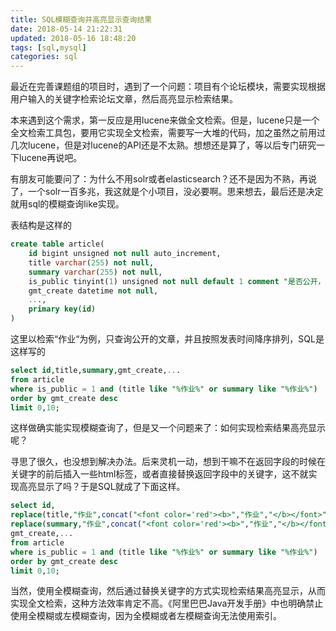 ```yaml
---
title: SQL模糊查询并高亮显示查询结果
date: 2018-05-14 21:22:31
updated: 2018-05-16 18:48:20 
tags: [sql,mysql]
categories: sql
---
```

最近在完善课题组的项目时，遇到了一个问题：项目有个论坛模块，需要实现根据用户输入的关键字检索论坛文章，然后高亮显示检索结果。

本来遇到这个需求，第一反应是用lucene来做全文检索。但是，lucene只是一个全文检索工具包，要用它实现全文检索，需要写一大堆的代码，加之虽然之前用过几次lucene，但是对lucene的API还是不太熟。想想还是算了，等以后专门研究一下lucene再说吧。

有朋友可能要问了：为什么不用solr或者elasticsearch？还不是因为不熟，再说了，一个solr一百多兆，我这就是个小项目，没必要啊。思来想去，最后还是决定就用sql的模糊查询like实现。

<!--more-->

表结构是这样的

```sql
create table article(
	id bigint unsigned not null auto_increment,
	title varchar(255) not null,
	summary varchar(255) not null,
	is_public tinyint(1) unsigned not null default 1 comment "是否公开，1表示公开，0表示私密",
	gmt_create datetime not null,
	...,
	primary key(id)
)
```

这里以检索“作业“为例，只查询公开的文章，并且按照发表时间降序排列，SQL是这样写的

```sql
select id,title,summary,gmt_create,... 
from article
where is_public = 1 and (title like "%作业%" or summary like "%作业%")
order by gmt_create desc
limit 0,10;
```

这样做确实能实现模糊查询了，但是又一个问题来了：如何实现检索结果高亮显示呢？

寻思了很久，也没想到解决办法。后来灵机一动，想到干嘛不在返回字段的时候在关键字的前后插入一些html标签，或者直接替换返回字段中的关键字，这不就实现高亮显示了吗？于是SQL就成了下面这样。

```sql
select id,
replace(title,"作业",concat("<font color='red'><b>","作业","</b></font>")) as title,
replace(summary,"作业",concat("<font color='red'><b>","作业","</b></font>")) as summary,
gmt_create,...
from article
where is_public = 1 and (title like "%作业%" or summary like "%作业%")
order by gmt_create desc
limit 0,10;
```

当然，使用全模糊查询，然后通过替换关键字的方式实现检索结果高亮显示，从而实现全文检索，这种方法效率肯定不高。《阿里巴巴Java开发手册》中也明确禁止使用全模糊或左模糊查询，因为全模糊或者左模糊查询无法使用索引。
